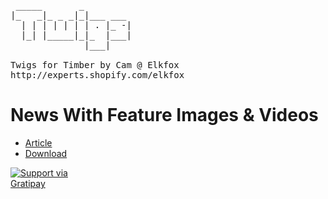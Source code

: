 <pre>       
 _____       _         
|_   _|_ _ _|_|___ ___ 
  | | | | | | | . |_ -|
  |_| |_____|_|_  |___|
              |___|    

Twigs for Timber by Cam @ Elkfox
http://experts.shopify.com/elkfox
</pre>

# News With Feature Images & Videos

* [Article](http://twigs.club/library/hand-picked-related-products-using-tags-or-metafields)
* [Download](https://github.com/Twigs-for-Timber/hand-picked-related-products-using-tags-or-metafields/archive/master.zip)


<a href="https://gratipay.com/Cam/">
  <img alt="Support via Gratipay" src="https://cdn.rawgit.com/gratipay/gratipay-badge/2.3.0/dist/gratipay.svg" style="max-width:100px;" />
</a>
